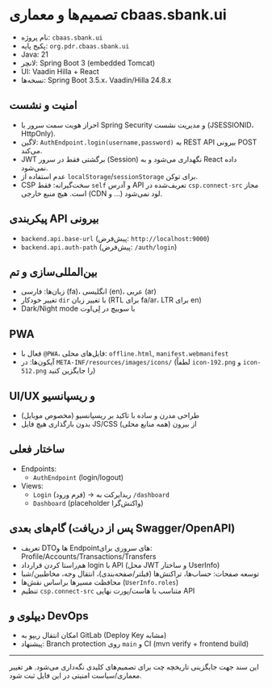 # تصمیم‌ها و معماری cbaas.sbank.ui

- نام پروژه: `cbaas.sbank.ui`
- پکیج پایه: `org.pdr.cbaas.sbank.ui`
- Java: 21
- لانچر: Spring Boot 3 (embedded Tomcat)
- UI: Vaadin Hilla + React
- نسخه‌ها: Spring Boot 3.5.x، Vaadin/Hilla 24.8.x

## امنیت و نشست
- احراز هویت سمت سرور با Spring Security و مدیریت نشست (JSESSIONID، HttpOnly).
- لاگین: `AuthEndpoint.login(username,password)` به REST API بیرونی POST می‌کند.
- JWT برگشتی فقط در سرور (Session) نگهداری می‌شود و به React داده نمی‌شود.
- عدم استفاده از `localStorage`/`sessionStorage` برای توکن.
- CSP سخت‌گیرانه: فقط `self` و آدرس API تعریف‌شده در `csp.connect-src` مجاز است. هیچ منبع خارجی (CDN و …) لود نمی‌شود.

## پیکربندی API بیرونی
- `backend.api.base-url` (پیش‌فرض: `http://localhost:9000`)
- `backend.api.auth-path` (پیش‌فرض: `/auth/login`)

## بین‌المللی‌سازی و تم
- زبان‌ها: فارسی (fa)، انگلیسی (en)، عربی (ar)
- تغییر خودکار `dir` با تغییر زبان (RTL برای fa/ar، LTR برای en)
- Dark/Night mode با سوییچ در لِی‌اوت

## PWA
- فعال با `@PWA`، فایل‌های محلی: `offline.html`, `manifest.webmanifest`
- آیکون‌ها: در `META-INF/resources/images/icons/` (لطفاً `icon-192.png` و `icon-512.png` را جایگزین کنید)

## UI/UX و ریسپانسیو
- طراحی مدرن و ساده با تاکید بر ریسپانسیو (مخصوص موبایل)
- بدون بارگذاری هیچ فایل JS/CSS از بیرون (همه منابع محلی)

## ساختار فعلی
- Endpoints:
  - `AuthEndpoint` (login/logout)
- Views:
  - `Login` (فرم ورود) → ریدایرکت به `/dashboard`
  - `Dashboard` (placeholder واکنش‌گرا)

## گام‌های بعدی (پس از دریافت Swagger/OpenAPI)
- تعریف DTOها و Endpointهای سروری برای: Profile/Accounts/Transactions/Transfers
- هم‌راستا کردن قرارداد login با API (محل JWT و ساختار UserInfo)
- توسعه صفحات: حساب‌ها، تراکنش‌ها (فیلتر/صفحه‌بندی)، انتقال وجه، مخاطبین/شبا
- محافظت مسیرها براساس نقش‌ها (`UserInfo.roles`)
- تنظیم `csp.connect-src` متناسب با هاست/پورت نهایی API

## دیپلوی و DevOps
- امکان انتقال ریپو به GitLab (Deploy Key مشابه)
- پیشنهاد: Branch protection روی `main` و CI (mvn verify + frontend build)

---
این سند جهت جایگزینی تاریخچه چت برای تصمیم‌های کلیدی نگه‌داری می‌شود. هر تغییر معماری/سیاست امنیتی در این فایل ثبت شود.